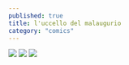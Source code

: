 ```yaml
---
published: true
title: l'uccello del malaugurio
category: "comics"
---
```

![]({{site.baseurl}}/assets/uccello1.jpeg)
![]({{site.baseurl}}/assets/uccello2.jpeg)
![]({{site.baseurl}}/assets/uccello3.jpeg)

